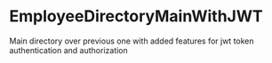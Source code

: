 # EmployeeDirectoryMainWithJWT
Main directory over previous one with added features for jwt token authentication and authorization
